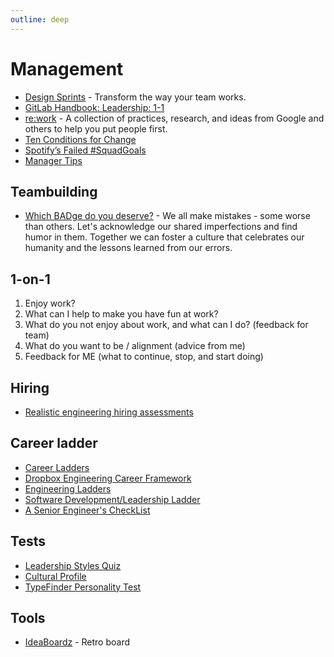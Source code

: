 ```yaml
---
outline: deep
---
```


# Management

- [Design Sprints](https://designsprintkit.withgoogle.com/) - Transform the way your team works.
- [GitLab Handbook: Leadership: 1-1](https://about.gitlab.com/handbook/leadership/1-1/)
- [re:work](https://rework.withgoogle.com/) - A collection of practices, research, and ideas from Google and others to help you put people first.
- [Ten Conditions for Change](https://www.sparkwave.tech/conditions-for-change/)
- [Spotify’s Failed #SquadGoals](https://www.jeremiahlee.com/posts/failed-squad-goals/)
- [Manager Tips](https://blogs.newardassociates.com/manager-tips/)

## Teambuilding

- [Which BADge do you deserve?](https://www.firefly.ai/badges-of-honor) - We all make mistakes - some worse than others. Let's acknowledge our shared imperfections and find humor in them. Together we can foster a culture that celebrates our humanity and the lessons learned from our errors.

## 1-on-1

1. Enjoy work?
2. What can I help to make you have fun at work?
3. What do you not enjoy about work, and what can I do? (feedback for team)
4. What do you want to be / alignment (advice from me)
5. Feedback for ME (what to continue, stop, and start doing)

## Hiring

- [Realistic engineering hiring assessments](https://www.trytapioca.com/library-of-assessments)

## Career ladder

- [Career Ladders](https://career-ladders.dev/)
- [Dropbox Engineering Career Framework](https://dropbox.github.io/dbx-career-framework/)
- [Engineering Ladders](http://www.engineeringladders.com/)
- [Software Development/Leadership Ladder](https://docs.google.com/spreadsheets/d/1k4sO6pyCl_YYnf0PAXSBcX776rNcTjSOqDxZ5SDty-4/edit#gid=0)
- [A Senior Engineer's CheckList](https://littleblah.com/post/2019-09-01-senior-engineer-checklist/)

## Tests

- [Leadership Styles Quiz](https://www.leadershipiq.com/blogs/leadershipiq/36533569-quiz-whats-your-leadership-style)
- [Cultural Profile](https://hbr.org/2014/08/whats-your-cultural-profile)
- [TypeFinder Personality Test](https://www.truity.com/test/type-finder-personality-test-new)

## Tools

- [IdeaBoardz](https://ideaboardz.com) - Retro board
